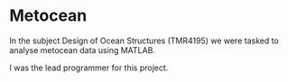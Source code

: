 # Metocean
In the subject Design of Ocean Structures (TMR4195) we were tasked to analyse metocean data using MATLAB.

I was the lead programmer for this project. 
